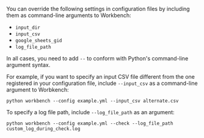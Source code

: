 You can override the following settings in configuration files by including them as command-line arguments to Workbench:

- `input_dir`
- `input_csv`
- `google_sheets_gid`
- `log_file_path`

In all cases, you need to add `--` to conform with Python's command-line argument syntax.

For example, if you want to specify an input CSV file different from the one registered in your configuration file, include `--input_csv` as a command-line argument to Worbkench:

`python workbench --config example.yml --input_csv alternate.csv`

To specify a log file path, include `--log_file_path` as an argument:

`python workbench --config example.yml --check --log_file_path custom_log_during_check.log`
